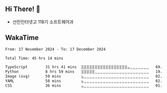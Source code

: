 ## Hi There! 👋

-   선린인터넷고 118기 소프트웨어과

<!-- ## Github Stats

![Github Stats](https://github-readme-stats.vercel.app/api/top-langs/?username=NY0510&theme=tokyonight&hide_border=true&layout=compact)
-->

## WakaTime
<!--START_SECTION:waka-->

```txt
From: 17 November 2024 - To: 17 December 2024

Total Time: 45 hrs 14 mins

TypeScript        31 hrs 41 mins  ⣿⣿⣿⣿⣿⣿⣿⣿⣿⣿⣿⣿⣿⣿⣿⣿⣿⣤⣀⣀⣀⣀⣀⣀⣀   69.55 %
Python            8 hrs 59 mins   ⣿⣿⣿⣿⣿⣀⣀⣀⣀⣀⣀⣀⣀⣀⣀⣀⣀⣀⣀⣀⣀⣀⣀⣀⣀   19.75 %
Image (svg)       59 mins         ⣦⣀⣀⣀⣀⣀⣀⣀⣀⣀⣀⣀⣀⣀⣀⣀⣀⣀⣀⣀⣀⣀⣀⣀⣀   02.19 %
YAML              58 mins         ⣦⣀⣀⣀⣀⣀⣀⣀⣀⣀⣀⣀⣀⣀⣀⣀⣀⣀⣀⣀⣀⣀⣀⣀⣀   02.14 %
CSS               36 mins         ⣤⣀⣀⣀⣀⣀⣀⣀⣀⣀⣀⣀⣀⣀⣀⣀⣀⣀⣀⣀⣀⣀⣀⣀⣀   01.35 %
```

<!--END_SECTION:waka-->



